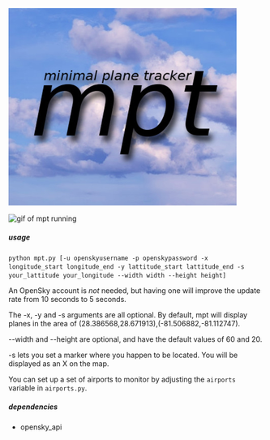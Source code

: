 ![mpt logo](img/mpt.jpg)

![gif of mpt running](img/animation.gif)

##### usage

`python mpt.py [-u openskyusername -p openskypassword -x longitude_start longitude_end -y lattitude_start lattitude_end -s your_lattitude your_longitude --width width --height height]`

An OpenSky account is *not* needed, but having one will improve the update rate from 10 seconds to 5 seconds.

The -x, -y and -s arguments are all optional. By default, mpt will display planes in the area of (28.386568,28.671913),(-81.506882,-81.112747).

--width and --height are optional, and have the default values of 60 and 20.

-s lets you set a marker where you happen to be located. You will be displayed as an X on the map.

You can set up a set of airports to monitor by adjusting the `airports` variable in `airports.py`.

##### dependencies

* opensky_api
